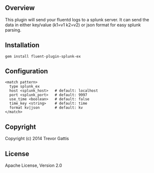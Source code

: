 
## Overview

This plugin will send your fluentd logs to a splunk server.  It can send the data in either
key/value (k1=v1 k2=v2) or json format for easy splunk parsing.


## Installation

    gem install fluent-plugin-splunk-ex

## Configuration

    <match pattern>
      type splunk_ex
      host <splunk_host>   # default: localhost
      port <splunk_port>   # default: 9997
      use_time <boolean>   # default: false
      time_key <string>    # default: time
      format kv|json       # default: kv
    </match>

## Copyright

Copyright (c) 2014 Trevor Gattis

## License

Apache License, Version 2.0


